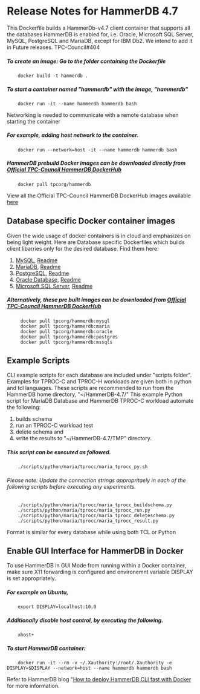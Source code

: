 # Release Notes for HammerDB 4.7

This Dockerfile builds a HammerDb-v4.7 client container that supports all the databases HammerDB is enabled for, i.e. Oracle, Microsoft SQL Server, MySQL, PostgreSQL and MariaDB, except for IBM Db2. We intend to add it in Future releases. TPC-Council#404
##### To create an image: Go to the folder containing the Dockerfile
        docker build -t hammerdb .
##### To start a container named "hammerdb" with the image, "hammerdb"
        docker run -it --name hammerdb hammerdb bash
Networking is needed to communicate with a remote database when starting the container
##### For example, adding host network to the container.
        docker run --network=host -it --name hammerdb hammerdb bash
##### HammerDB prebuild Docker images can be downloaded directly from [Official TPC-Council HammerDB DockerHub](https://hub.docker.com/r/tpcorg/hammerdb)
        docker pull tpcorg/hammerdb
View all the Official TPC-Council HammerDB DockerHub images available [here](https://hub.docker.com/r/tpcorg/hammerdb/tags)

## Database specific Docker container images
Given the wide usage of docker containers is in cloud and emphasizes on being light weight. Here are Database specific Dockerfiles which builds client libarries only for the desired database. Find them here:
1. [MySQL](https://github.com/TPC-Council/HammerDB/tree/master/Docker/mysql/Dockerfile), [Readme](https://github.com/TPC-Council/HammerDB/tree/master/Docker/mysql/Readme.md)
2. [MariaDB](https://github.com/TPC-Council/HammerDB/tree/master/Docker/maria/Dockerfile), [Readme](https://github.com/TPC-Council/HammerDB/tree/master/Docker/maria/Readme.md)
3. [PostgreSQL](https://github.com/TPC-Council/HammerDB/tree/master/Docker/postgres/Dockerfile), [Readme](https://github.com/TPC-Council/HammerDB/tree/master/Docker/postgres/Readme.md)
4. [Oracle Database](https://github.com/TPC-Council/HammerDB/tree/master/Docker/oracle/Dockerfile), [Readme](https://github.com/TPC-Council/HammerDB/tree/master/Docker/oracle/Readme.md)
5. [Microsoft SQL Server](https://github.com/TPC-Council/HammerDB/tree/master/Docker/myssqls/Dockerfile), [Readme](https://github.com/TPC-Council/HammerDB/tree/master/Docker/mssqls/Readme.md)

##### Alternatively, these pre built images can be downloaded from [Official TPC-Council HammerDB DockerHub](https://hub.docker.com/r/tpcorg/hammerdb)
         docker pull tpcorg/hammerdb:mysql
         docker pull tpcorg/hammerdb:maria
         docker pull tpcorg/hammerdb:oracle
         docker pull tpcorg/hammerdb:postgres
         docker pull tpcorg/hammerdb:mssqls
         
## Example Scripts
CLI example scripts for each database are included under "scripts folder". Examples for TPROC-C and TPROC-H workloads are given both in python and tcl languages.
These scripts are recommended to run from the HammerDB home directory, "~/HammerDB-4.7/"
This example Python script for MariaDB Database and HammerDB TPROC-C workload automate the following:
1. builds schema 
2. run an TPROC-C workload test
3. delete schema and
4. write the results to "~/HammerDB-4.7/TMP" directory.
        
##### This script can be executed as followed. 
        ./scripts/python/maria/tprocc/maria_tprocc_py.sh
###### Please note: Update the connection strings appropritaely in each of the following scripts before executing any experiments.
        ./scripts/python/maria/tprocc/maria_tprocc_buildschema.py
        ./scripts/python/maria/tprocc/maria_tprocc_run.py
        ./scripts/python/maria/tprocc/maria_tprocc_deleteschema.py
        ./scripts/python/maria/tprocc/maria_tprocc_result.py
Format is similar for every database while using both TCL or Python 

## Enable GUI Interface for HammerDB in Docker
To use HammerDB in GUI Mode from running within a Docker container, make sure X11 forwarding is configured and environemnt variable DISPLAY is set appropriately.
##### For example on Ubuntu,
        export DISPLAY=localhost:10.0
##### Additionally disable host control, by executing the following.
        xhost+
##### To start HammerDB container:
        docker run -it --rm -v ~/.Xauthority:/root/.Xauthority -e DISPLAY=$DISPLAY --network=host --name hammerdb hammerdb bash


Refer to HammerDB blog "[How to deploy HammerDB CLI fast with Docker](https://www.hammerdb.com/blog/uncategorized/how-to-deploy-hammerdb-cli-fast-with-docker/) for more information.

